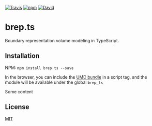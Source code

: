 <!--- header generated automatically, don't edit --->
[![Travis](https://img.shields.io/travis/NaridaL/brep.ts.svg?style=flat-square)](https://travis-ci.org/NaridaL/brep.ts)
[![npm](https://img.shields.io/npm/v/brep.ts.svg?style=flat-square)](https://www.npmjs.com/package/brep.ts)
[![David](https://img.shields.io/david/expressjs/express.svg?style=flat-square)](https://david-dm.org/NaridaL/brep.ts)

# brep.ts
Boundary representation volume modeling in TypeScript.

## Installation
NPM:  `npm install brep.ts --save`

In the browser, you can include the [UMD bundle](./dist/bundle.js) in a script tag, and the module will be available under the global `brep_ts`

<!--- CONTENT-START --->
Some content
<!--- CONTENT-END --->
<!--- footer generated automatically, don't edit --->
## License
[MIT](./LICENSE)
